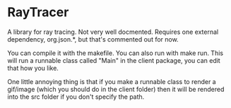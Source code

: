 # RayTracer
A library for ray tracing. Not very well docmented.
Requires one external dependency, org.json.*, but that's commented out for now.

You can compile it with the makefile. You can also run with make run.
This will run a runnable class called "Main" in the client package, you can edit that how you like.

One little annoying thing is that if you make a runnable class to render a gif/image (which you should do in the client folder) then it will be rendered into the src folder if you don't specify the path.

